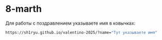 ﻿# 8-marth
Для работы с поздравлением указываете имя в ковычках:
```cmd
https://sh1ryu.github.io/valentino-2025/?name="Тут указываете имя"
```
